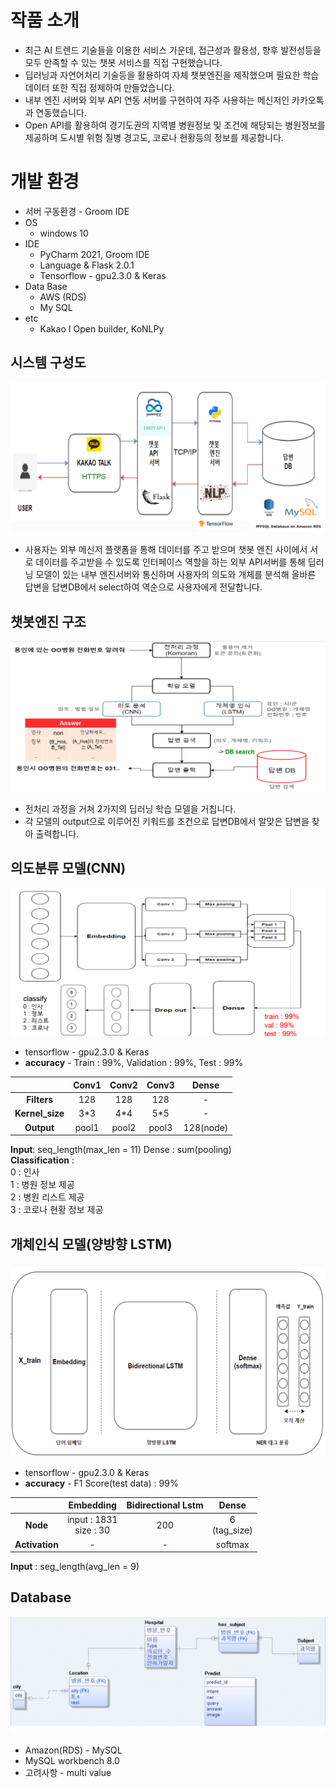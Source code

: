 # 작품 소개
* 최근 AI 트렌드 기술들을 이용한 서비스 가운데, 접근성과 활용성, 향후 발전성등을
  모두 만족할 수 있는 챗봇 서비스를 직접 구현했습니다.
* 딥러닝과 자연어처리 기술등을 활용하여 자체 챗봇엔진을 제작했으며 필요한 학습 데이터 또한 
  직접 정제하여 만들었습니다.
* 내부 엔진 서버와 외부 API 연동 서버를 구현하여 자주 사용하는 메신저인 카카오톡과 
  연동했습니다.
* Open API를 활용하여 경기도권의 지역별 병원정보 및 조건에 해당되는 병원정보를 제공하며
  도시별 위험 질병 경고도, 코로나 현황등의 정보를 제공합니다.

# 개발 환경
  * 서버 구동환경 - Groom IDE
  * OS
    - windows 10
  * IDE
    - PyCharm 2021, Groom IDE
    - Language & Flask 2.0.1
    - Tensorflow - gpu2.3.0 & Keras
  * Data Base
    - AWS (RDS)
    - My SQL
  * etc
    - Kakao I Open builder, KoNLPy
  
## 시스템 구성도
![jpg_1](./readme/시스템구성도.png)
* 사용자는 외부 메신저 플랫폼을 통해 데이터를 주고 받으며 챗봇 엔진 사이에서
  서로 데이터를 주고받을 수 있도록 인터페이스 역할을 하는 외부 API서버를 통해
  딥러닝 모델이 있는 내부 엔진서버와 통신하며 사용자의 의도와 개체를 분석해
  올바른 답변을 답변DB에서 select하여 역순으로 사용자에게 전달합니다.

## 챗봇엔진 구조
![jpg_2](./readme/챗봇엔진구성.png)
* 전처리 과정을 거쳐 2가지의 딥러닝 학습 모델을 거칩니다.
* 각 모델의 output으로 이루어진 키워드를 조건으로 답변DB에서 알맞은
  답변을 찾아 출력합니다.

## 의도분류 모델(CNN)
![jpg_3](./readme/CNN구조.png)
* tensorflow - gpu2.3.0 & Keras
* **accuracy** - Train : 99%, Validation : 99%, Test : 99%</br>

| | Conv1 | Conv2 | Conv3 | Dense | 
:---: | :---: | :---: | :---: | :---: |
**Filters** | 128 | 128 | 128 | - |
**Kernel_size** | 3*3 | 4*4 | 5*5 | - |
**Output** | pool1 | pool2 | pool3 | 128(node) ||
**Input**: seq_length(max_len = 11) Dense : sum(pooling)</br>
**Classification** :   
0 : 인사</br>
1 : 병원 정보 제공</br>
2 : 병원 리스트 제공</br>
3 : 코로나 현황 정보 제공 </br>

## 개체인식 모델(양방향 LSTM)
![jpg_4](./readme/LSTM구조.png)
* tensorflow - gpu2.3.0 & Keras
* **accuracy** - F1 Score(test data) : 99%

| | Embedding | Bidirectional Lstm | Dense |
:---: | :---: | :---: | :---: | 
**Node** | input : 1831</br>size : 30 | 200 | 6</br>(tag_size) | - |
**Activation** | - | - | softmax | - ||
**Input** : seg_length(avg_len = 9)

## Database
![jpg_5](./readme/ERD.png)
* Amazon(RDS) - MySQL
* MySQL workbench 8.0
* 고려사항 - multi value 

